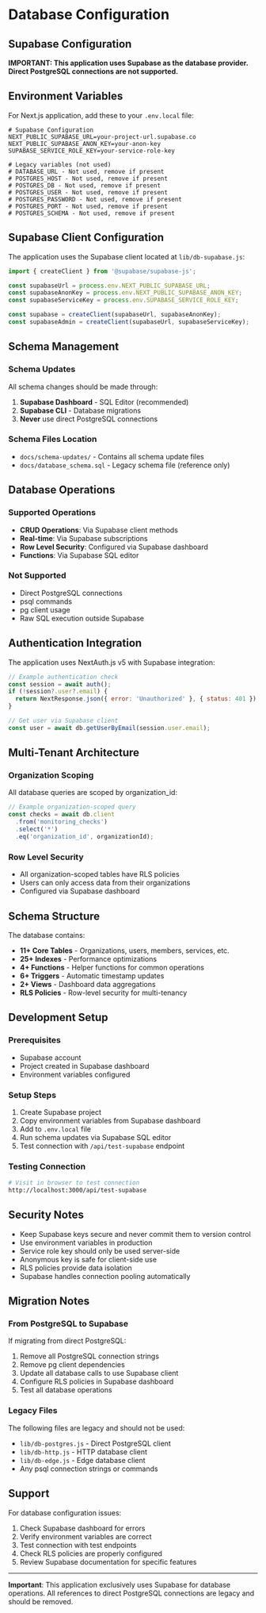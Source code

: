 # Database Configuration

## Supabase Configuration

**IMPORTANT: This application uses Supabase as the database provider. Direct PostgreSQL connections are not supported.**

## Environment Variables

For Next.js application, add these to your `.env.local` file:

```env
# Supabase Configuration
NEXT_PUBLIC_SUPABASE_URL=your-project-url.supabase.co
NEXT_PUBLIC_SUPABASE_ANON_KEY=your-anon-key
SUPABASE_SERVICE_ROLE_KEY=your-service-role-key

# Legacy variables (not used)
# DATABASE_URL - Not used, remove if present
# POSTGRES_HOST - Not used, remove if present
# POSTGRES_DB - Not used, remove if present
# POSTGRES_USER - Not used, remove if present
# POSTGRES_PASSWORD - Not used, remove if present
# POSTGRES_PORT - Not used, remove if present
# POSTGRES_SCHEMA - Not used, remove if present
```

## Supabase Client Configuration

The application uses the Supabase client located at `lib/db-supabase.js`:

```javascript
import { createClient } from '@supabase/supabase-js';

const supabaseUrl = process.env.NEXT_PUBLIC_SUPABASE_URL;
const supabaseAnonKey = process.env.NEXT_PUBLIC_SUPABASE_ANON_KEY;
const supabaseServiceKey = process.env.SUPABASE_SERVICE_ROLE_KEY;

const supabase = createClient(supabaseUrl, supabaseAnonKey);
const supabaseAdmin = createClient(supabaseUrl, supabaseServiceKey);
```

## Schema Management

### Schema Updates
All schema changes should be made through:
1. **Supabase Dashboard** - SQL Editor (recommended)
2. **Supabase CLI** - Database migrations
3. **Never** use direct PostgreSQL connections

### Schema Files Location
- `docs/schema-updates/` - Contains all schema update files
- `docs/database_schema.sql` - Legacy schema file (reference only)

## Database Operations

### Supported Operations
- **CRUD Operations**: Via Supabase client methods
- **Real-time**: Via Supabase subscriptions
- **Row Level Security**: Configured via Supabase dashboard
- **Functions**: Via Supabase SQL editor

### Not Supported
- Direct PostgreSQL connections
- psql commands
- pg client usage
- Raw SQL execution outside Supabase

## Authentication Integration

The application uses NextAuth.js v5 with Supabase integration:

```javascript
// Example authentication check
const session = await auth();
if (!session?.user?.email) {
  return NextResponse.json({ error: 'Unauthorized' }, { status: 401 });
}

// Get user via Supabase client
const user = await db.getUserByEmail(session.user.email);
```

## Multi-Tenant Architecture

### Organization Scoping
All database queries are scoped by organization_id:

```javascript
// Example organization-scoped query
const checks = await db.client
  .from('monitoring_checks')
  .select('*')
  .eq('organization_id', organizationId);
```

### Row Level Security
- All organization-scoped tables have RLS policies
- Users can only access data from their organizations
- Configured via Supabase dashboard

## Schema Structure

The database contains:

- **11+ Core Tables** - Organizations, users, members, services, etc.
- **25+ Indexes** - Performance optimizations
- **4+ Functions** - Helper functions for common operations
- **6+ Triggers** - Automatic timestamp updates
- **2+ Views** - Dashboard data aggregations
- **RLS Policies** - Row-level security for multi-tenancy

## Development Setup

### Prerequisites
- Supabase account
- Project created in Supabase dashboard
- Environment variables configured

### Setup Steps
1. Create Supabase project
2. Copy environment variables from Supabase dashboard
3. Add to `.env.local` file
4. Run schema updates via Supabase SQL editor
5. Test connection with `/api/test-supabase` endpoint

### Testing Connection
```bash
# Visit in browser to test connection
http://localhost:3000/api/test-supabase
```

## Security Notes

- Keep Supabase keys secure and never commit them to version control
- Use environment variables in production
- Service role key should only be used server-side
- Anonymous key is safe for client-side use
- RLS policies provide data isolation
- Supabase handles connection pooling automatically

## Migration Notes

### From PostgreSQL to Supabase
If migrating from direct PostgreSQL:
1. Remove all PostgreSQL connection strings
2. Remove pg client dependencies
3. Update all database calls to use Supabase client
4. Configure RLS policies in Supabase dashboard
5. Test all database operations

### Legacy Files
The following files are legacy and should not be used:
- `lib/db-postgres.js` - Direct PostgreSQL client
- `lib/db-http.js` - HTTP database client
- `lib/db-edge.js` - Edge database client
- Any psql connection strings or commands

## Support

For database configuration issues:
1. Check Supabase dashboard for errors
2. Verify environment variables are correct
3. Test connection with test endpoints
4. Check RLS policies are properly configured
5. Review Supabase documentation for specific features

---

**Important**: This application exclusively uses Supabase for database operations. All references to direct PostgreSQL connections are legacy and should be removed.